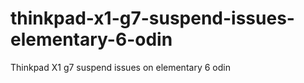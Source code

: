 # thinkpad-x1-g7-suspend-issues-elementary-6-odin
Thinkpad X1 g7 suspend issues on elementary 6 odin
